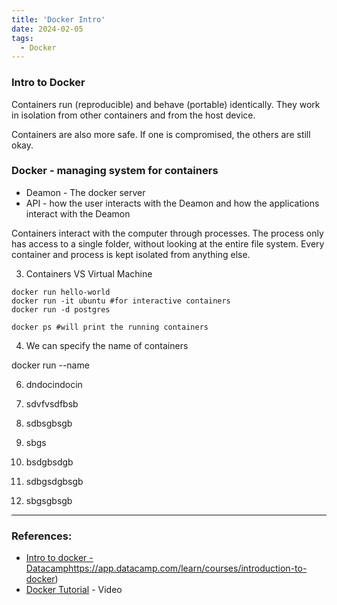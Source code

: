 ```yaml
---
title: 'Docker Intro'
date: 2024-02-05
tags:
  - Docker
---
```


### Intro to Docker

Containers run (reproducible) and behave (portable) identically.
They work in isolation from other containers and from the host device.

Containers are also more safe. If one is compromised, the others are still okay.

### Docker - managing system for containers

- Deamon - The docker server
- API - how the user interacts with the Deamon and how the applications interact with the Deamon

Containers interact with the computer through processes. The process only has access to a single folder, without looking at the entire file system.
Every container and process is kept isolated from anything else. 

3. Containers VS Virtual Machine

```
docker run hello-world
docker run -it ubuntu #for interactive containers
docker run -d postgres

docker ps #will print the running containers
```

4. We can specify the name of containers

docker run --name <containername> <image-name>

6. dndocindocin

7. sdvfvsdfbsb

8. sdbsgbsgb

9. sbgs

10. bsdgbsdgb

11. sdbgsdgbsgb

12. sbgsgbsgb



---
### References:
- [Intro to docker - Datacamp](https://app.datacamp.com/learn/courses/introduction-to-docker)https://app.datacamp.com/learn/courses/introduction-to-docker)
- [Docker Tutorial](https://www.youtube.com/watch?v=3c-iBn73dDE) - Video
